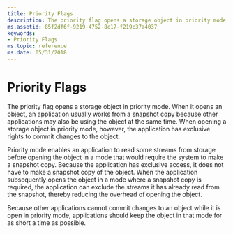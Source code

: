 ```yaml
---
title: Priority Flags
description: The priority flag opens a storage object in priority mode.
ms.assetid: 85f2df6f-9219-4752-8c17-f219c37a4037
keywords:
- Priority Flags
ms.topic: reference
ms.date: 05/31/2018
---
```


# Priority Flags

The priority flag opens a storage object in priority mode. When it opens an object, an application usually works from a snapshot copy because other applications may also be using the object at the same time. When opening a storage object in priority mode, however, the application has exclusive rights to commit changes to the object.

Priority mode enables an application to read some streams from storage before opening the object in a mode that would require the system to make a snapshot copy. Because the application has exclusive access, it does not have to make a snapshot copy of the object. When the application subsequently opens the object in a mode where a snapshot copy is required, the application can exclude the streams it has already read from the snapshot, thereby reducing the overhead of opening the object.

Because other applications cannot commit changes to an object while it is open in priority mode, applications should keep the object in that mode for as short a time as possible.

 

 





